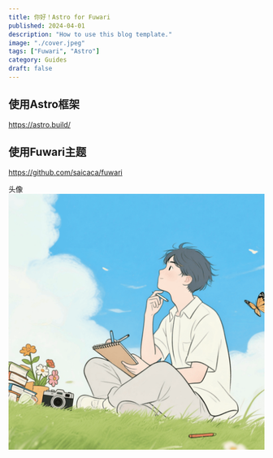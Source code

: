 ```yaml
---
title: 你好！Astro for Fuwari
published: 2024-04-01
description: "How to use this blog template."
image: "./cover.jpeg"
tags: ["Fuwari", "Astro"]
category: Guides
draft: false
---
```



## 使用Astro框架
https://astro.build/
## 使用Fuwari主题
https://github.com/saicaca/fuwari

头像
![头像](./txt.png)